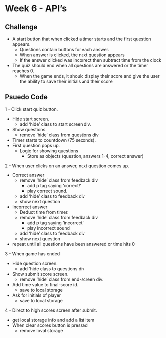# Week 6 - API’s

## Challenge

- A start button that when clicked a timer starts and the first question appears.
    - Questions contain buttons for each answer.
    - When answer is clicked, the next question appears
    - If the answer clicked was incorrect then subtract time from the clock
- The quiz should end when all questions are answered or the timer reaches 0.
    - When the game ends, it should display their score and give the user the ability to save their initials and their score

## Psuedo Code

1 - Click start quiz button.

- Hide start screen.
    - add ‘hide’ class to start screen div.
- Show questions.
    - remove ‘hide’ class from questions div
- Timer starts to countdown (75 seconds).
- First question pops up.
    - Logic for showing questions
        - Store as objects (question, answers 1-4, correct answer)

2 - When user clicks on an answer, next question comes up.

- Correct answer
    - remove ‘hide’ class from feedback div
        - add p tag saying ‘correct!’
        - play correct sound.
    - add ‘hide’ class to feedback div
    - show next question
- Incorrect answer
    - Deduct time from timer.
    - remove ‘hide’ class from feedback div
        - add p tag saying ‘incorrect!’
        - play incorrect sound
    - add ‘hide’ class to feedback div
    - show next question
- repeat until all questions have been answered or time hits 0

3 - When game has ended

- Hide question screen.
    - add ‘hide class to questions div
- Show submit score screen.
    - remove ‘hide’ class from end-screen div.
- Add time value to final-score id.
    - save to local storage
- Ask for initials of player
    - save to local storage

4 - Direct to high scores screen after submit.

- get local storage info and add a list item
- When clear scores button is pressed
    - remove loval storage